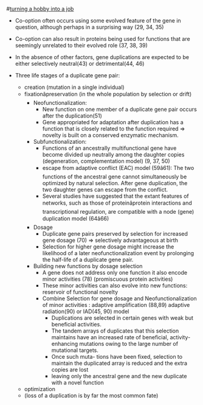 #[turning a hobby into a job](http://www.nature.com/nrg/journal/v9/n12/abs/nrg2482.html)


+ Co-option often occurs using some evolved feature of the gene in question, although perhaps in a surprising way (29, 34, 35)
+ Co-option can also result in proteins being used for functions that are seemingly unrelated to their evolved role (37, 38, 39)


+ In the absence of other factors, gene duplications are expected to be either selectively neutral(43) or detrimental(44, 46)
+ Three life stages of a duplicate gene pair: 
	+ creation (mutation in a single individual)
	+ fixationâpreservation (in the whole population by selection or drift)
		+ Neofunctionalization:
			+ New function on one member of a duplicate gene pair occurs after the duplication(51)
			+ Gene appropriated for adaptation after duplication has a function that is closely related to the function required => novelty is built on a conserved enzymatic mechanism.
		+ Subfunctionalization:
			+ Functions of an ancestrally multifunctional gene have become divided up neutrally among the daughter copies (degeneration, complementation model) (9, 37, 50)
			+ escape from adaptive conflict (EAC) model (59â61): The two functions of the ancestral gene cannot simultaneously be optimized by natural selection. After gene duplication, the two daughter genes can escape from the conflict.
			+ Several studies have suggested that the extant features of networks, such as those of proteinâprotein interactions and transcriptional regulation, are compatible with a node (gene) duplication model (64â66)
		+ Dosage
			+ Duplicate gene pairs  preserved by selection for increased gene dosage (70) => selectively advantageous at birth
			+ Selection for higher gene dosage might increase the likelihood of a later neofunctionalization event by prolonging the half-life of a duplicate gene pair.
		+ Building new functions by dosage selection
			+ A gene does not address only one function it also encode minor activities (78) (promiscuous protein activities)
			+ These minor activities can also evolve into new functions: reservoir of functional novelty
			+ Combine Selection for gene dosage and Neofunctionalization of minor activities : adaptive amplification (88,89) adaptive radiation(90) or IAD(45, 90) model
				+ Duplications are selected in certain genes with weak but beneficial activities.
				+ The tandem arrays of duplicates that this selection maintains have an increased rate of beneficial, activity-enhancing mutations owing to the large number of mutational targets.
				+ Once such muta- tions have been fixed, selection to maintain the duplicated array is reduced and the extra copies are lost
				+ leaving only the ancestral gene and the new duplicate with a novel function
	+ optimization
	+ (loss of a duplication is by far the most common fate)


